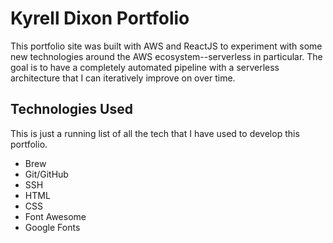 # Kyrell Dixon Portfolio

This portfolio site was built with AWS and ReactJS to experiment with some new technologies around the AWS ecosystem--serverless in particular. The goal is to have a completely automated pipeline with a serverless architecture that I can iteratively improve on over time.

## Technologies Used

This is just a running list of all the tech that I have used to develop this portfolio.

* Brew
* Git/GitHub
* SSH
* HTML
* CSS
* Font Awesome
* Google Fonts